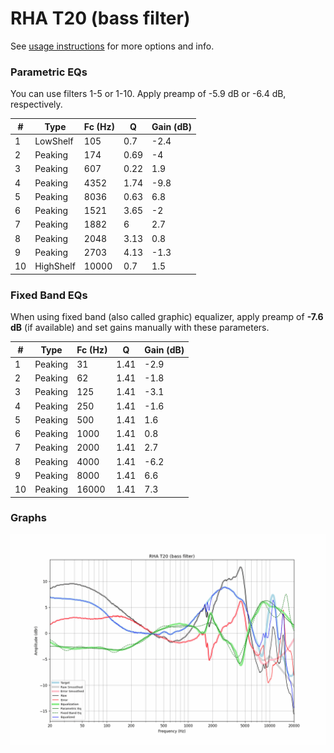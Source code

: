 # RHA T20 (bass filter)
See [usage instructions](https://github.com/jaakkopasanen/AutoEq#usage) for more options and info.

### Parametric EQs
You can use filters 1-5 or 1-10. Apply preamp of -5.9 dB or -6.4 dB, respectively.

|   # | Type      |   Fc (Hz) |    Q |   Gain (dB) |
|-----|-----------|-----------|------|-------------|
|   1 | LowShelf  |       105 | 0.7  |        -2.4 |
|   2 | Peaking   |       174 | 0.69 |        -4   |
|   3 | Peaking   |       607 | 0.22 |         1.9 |
|   4 | Peaking   |      4352 | 1.74 |        -9.8 |
|   5 | Peaking   |      8036 | 0.63 |         6.8 |
|   6 | Peaking   |      1521 | 3.65 |        -2   |
|   7 | Peaking   |      1882 | 6    |         2.7 |
|   8 | Peaking   |      2048 | 3.13 |         0.8 |
|   9 | Peaking   |      2703 | 4.13 |        -1.3 |
|  10 | HighShelf |     10000 | 0.7  |         1.5 |

### Fixed Band EQs
When using fixed band (also called graphic) equalizer, apply preamp of **-7.6 dB** (if available) and set gains manually with these parameters.

|   # | Type    |   Fc (Hz) |    Q |   Gain (dB) |
|-----|---------|-----------|------|-------------|
|   1 | Peaking |        31 | 1.41 |        -2.9 |
|   2 | Peaking |        62 | 1.41 |        -1.8 |
|   3 | Peaking |       125 | 1.41 |        -3.1 |
|   4 | Peaking |       250 | 1.41 |        -1.6 |
|   5 | Peaking |       500 | 1.41 |         1.6 |
|   6 | Peaking |      1000 | 1.41 |         0.8 |
|   7 | Peaking |      2000 | 1.41 |         2.7 |
|   8 | Peaking |      4000 | 1.41 |        -6.2 |
|   9 | Peaking |      8000 | 1.41 |         6.6 |
|  10 | Peaking |     16000 | 1.41 |         7.3 |

### Graphs
![](./RHA%20T20%20(bass%20filter).png)
